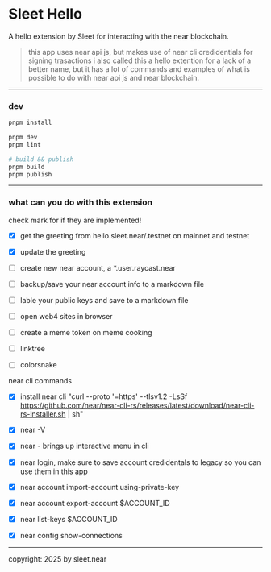# Sleet Hello

A hello extension by Sleet for interacting with the near blockchain.

> this app uses near api js, but makes use of near cli credidentials for signing trasactions
> i also called this a hello extention for a lack of a better name, but it has a lot of commands and examples of what is possible to do with near api js and near blockchain.

---

### dev

```sh
pnpm install

pnpm dev
pnpm lint

# build && publish
pnpm build
pnpm publish
```

---

### what can you do with this extension
check mark for if they are implemented!
- [x] get the greeting from hello.sleet.near/.testnet on mainnet and testnet
- [X] update the greeting
- [ ] create new near account, a *.user.raycast.near
- [ ] backup/save your near account info to a markdown file
- [ ] lable your public keys and save to a markdown file
- [ ] open web4 sites in browser
- [ ] create a meme token on meme cooking
- [ ] linktree
- [ ] colorsnake


near cli commands
- [x] install near cli "curl --proto '=https' --tlsv1.2 -LsSf https://github.com/near/near-cli-rs/releases/latest/download/near-cli-rs-installer.sh | sh"
- [x] near -V
- [x] near - brings up interactive menu in cli
- [x] near login, make sure to save account credidentals to legacy so you can use them in this app
- [x] near account import-account using-private-key
- [x] near account export-account $ACCOUNT_ID
- [x] near list-keys $ACCOUNT_ID
- [x] near config show-connections



---

copyright: 2025 by sleet.near
